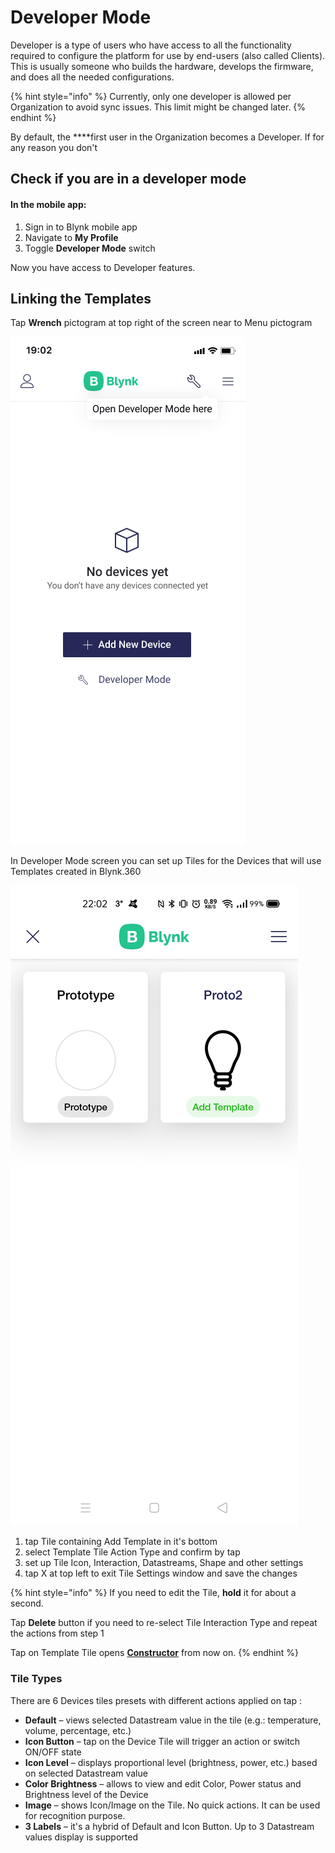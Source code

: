 # Developer Mode

Developer is a type of users who have access to all the functionality required to configure the platform for use by end-users \(also called Clients\). This is usually someone who builds the hardware, develops the firmware, and does all the needed configurations.

{% hint style="info" %}
Currently, only one developer is allowed per Organization to avoid sync issues. This limit might be changed later.
{% endhint %}

By default, the ****first user in the Organization becomes a Developer. If for any reason you don't 

## Check if you are in a developer mode 

#### In the mobile app:

1. Sign in to Blynk mobile app
2. Navigate to **My Profile**
3. Toggle **Developer Mode** switch

Now you have access to Developer features.

## Linking the Templates

Tap **Wrench** pictogram at top right of the screen near to Menu pictogram

![](../../.gitbook/assets/wrench.png)

In Developer Mode screen you can set up Tiles for the Devices that will use Templates created in Blynk.360

![](../../.gitbook/assets/proto2.jpg)

1. tap Tile containing Add Template in it's bottom
2. select Template Tile Action Type and confirm by tap
3. set up Tile Icon, Interaction, Datastreams, Shape and other settings
4. tap X at top left to exit Tile Settings window and save the changes

{% hint style="info" %}
If you need to edit the Tile, **hold** it for about a second.

Tap **Delete** button if you need to re-select Tile Interaction Type and repeat the actions from step 1 

Tap on Template Tile opens [**Constructor**](constructor/) from now on.
{% endhint %}

### Tile Types

There are 6 Devices tiles presets with different actions applied on tap : 

* **Default** – views selected Datastream value in the tile \(e.g.: temperature, volume, percentage, etc.\)
* **Icon Button** – tap on the Device Tile will trigger an action or switch ON/OFF state
* **Icon Level** – displays proportional level \(brightness, power, etc.\) based on selected Datastream value
* **Color Brightness** – allows to view and edit Color, Power status and Brightness level of the Device
* **Image** – shows Icon/Image on the Tile. No quick actions. It can be used for recognition purpose. 
* **3 Labels** – it's a hybrid of Default and Icon Button. Up to 3 Datastream values display is supported



